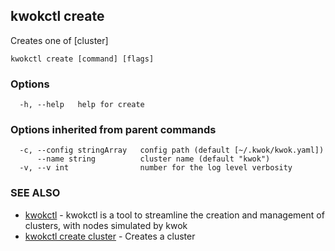 ## kwokctl create

Creates one of [cluster]

```
kwokctl create [command] [flags]
```

### Options

```
  -h, --help   help for create
```

### Options inherited from parent commands

```
  -c, --config stringArray   config path (default [~/.kwok/kwok.yaml])
      --name string          cluster name (default "kwok")
  -v, --v int                number for the log level verbosity
```

### SEE ALSO

* [kwokctl](kwokctl.md)	 - kwokctl is a tool to streamline the creation and management of clusters, with nodes simulated by kwok
* [kwokctl create cluster](kwokctl_create_cluster.md)	 - Creates a cluster

